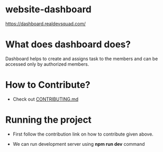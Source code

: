 # website-dashboard

https://dashboard.realdevsquad.com/

# What does dashboard does?

Dashboard helps to create and assigns task to the members and can be accessed only by authorized members.

# How to Contribute?

- Check out [CONTRIBUTING.md](https://github.com/Real-Dev-Squad/website-dashboard/blob/develop/CONTRIBUTING.md)

# Running the project

- First follow the contribution link on how to contribute given above.

- We can run development server using **npm run dev** command
